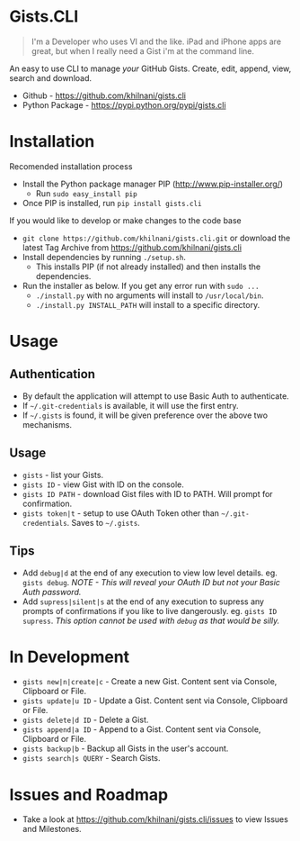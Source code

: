 Gists.CLI
===========

> I'm a Developer who uses VI and the like. iPad and iPhone apps are great, but when I really need a Gist i'm at the command line. 

An easy to use CLI to manage *your* GitHub Gists. Create, edit, append, view, search and download. 

- Github - https://github.com/khilnani/gists.cli 
- Python Package - https://pypi.python.org/pypi/gists.cli

Installation
============

Recomended installation process

- Install the Python package manager PIP (http://www.pip-installer.org/)
  - Run `sudo easy_install pip`
- Once PIP is installed, run `pip install gists.cli`

If you would like to develop or make changes to the code base

- `git clone https://github.com/khilnani/gists.cli.git` or download the latest Tag Archive from https://github.com/khilnani/gists.cli
- Install dependencies by running `./setup.sh`. 
  - This installs PIP (if not already installed) and then installs the dependencies.
- Run the installer as below. If you get any error run with `sudo ...`
  - `./install.py` with no arguments will install to `/usr/local/bin`.
  - `./install.py INSTALL_PATH` will install to a specific directory.

Usage
=========

Authentication
--------------

- By default the application will attempt to use Basic Auth to authenticate. 
- If `~/.git-credentials` is available, it will use the first entry. 
- If  `~/.gists` is found, it will be given preference over the above two mechanisms.

Usage
---------

- `gists` - list your Gists.
- `gists ID` - view Gist with ID on the console.
- `gists ID PATH` - download Gist files with ID to PATH. Will prompt for confirmation.
- `gists token|t` - setup to use OAuth Token other than `~/.git-credentials`. Saves to `~/.gists`.

Tips
---------

- Add `debug|d` at the end of any execution to view low level details. eg. `gists debug`. *NOTE - This will reveal your OAuth ID but not your Basic Auth password.*
- Add `supress|silent|s` at the end of any execution to supress any prompts of confirmations if you like to live dangerously. eg. `gists ID supress`. *This option cannot be used with `debug` as that would be silly.*


In Development
==============

- `gists new|n|create|c` - Create a new Gist. Content sent via Console, Clipboard or File.
- `gists update|u ID` - Update a Gist. Content sent via Console, Clipboard or File.
- `gists delete|d ID` - Delete a Gist.
- `gists append|a ID` - Append to a Gist. Content sent via Console, Clipboard or File.
- `gists backup|b` - Backup all Gists in the user's account.
- `gists search|s QUERY` - Search Gists.

Issues and Roadmap
==================

- Take a look at https://github.com/khilnani/gists.cli/issues to view Issues and Milestones.


